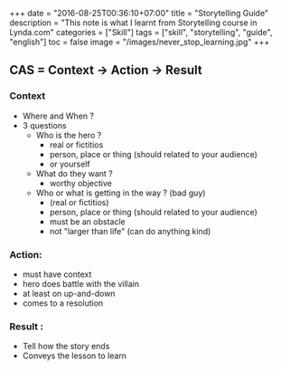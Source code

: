 +++
date = "2016-08-25T00:36:10+07:00"
title = "Storytelling Guide"
description = "This note is what I learnt from Storytelling course in Lynda.com"
categories = ["Skill"]
tags = ["skill", "storytelling", "guide", "english"]
toc = false
image = "/images/never_stop_learning.jpg"
+++

## CAS = Context -> Action -> Result

### Context

- Where and When ?
- 3 questions
    - Who is the hero ? 
        - real or fictitios
        - person, place or thing (should related to your audience)
        - or yourself
    - What do they want ?
        - worthy objective
    - Who or what is getting in the way ? (bad guy)
        - (real or fictitios)
        - person, place or thing (should related to your audience)
        - must be an obstacle
        - not "larger than life" (can do anything kind)

### Action:

- must have context
- hero does battle with the villain
- at least on up-and-down
- comes to a resolution

### Result :

- Tell how the story ends
- Conveys the lesson to learn

